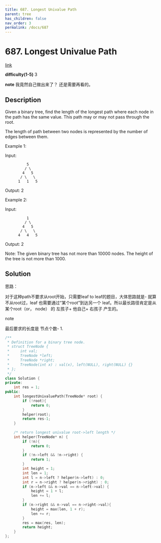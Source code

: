 ```yaml
---
title: 687. Longest Univalue Path
parent: tree
has_children: false
nav_order: 3
permalink: /docs/687
---
```

# 687. Longest Univalue Path
[link](https://leetcode.com/problems/longest-univalue-path/)

**difficulty(1-5)**
3

**note**
我竟然自己做出来了？ 还是需要再看的。

## Description
Given a binary tree, find the length of the longest path where each node in the path has the same value. This path may or may not pass through the root.

The length of path between two nodes is represented by the number of edges between them.

 

Example 1:

Input:

              5
             / \
            4   5
           / \   \
          1   1   5
Output: 2

 

Example 2:

Input:

              1
             / \
            4   5
           / \   \
          4   4   5
Output: 2

 

Note: The given binary tree has not more than 10000 nodes. The height of the tree is not more than 1000.

## Solution
思路：

对于这种path不要求从root开始，只需要leaf to leaf的题目，大体思路就是- 就算不从root过，leaf 也需要通过“某个root”到达另一个
leaf。所以最长路径肯定是从某个root（or， node） 的 左孩子+ 他自己+ 右孩子 产生的。

note

最后要求的长度是 节点个数- 1.

```c++
/**
 * Definition for a binary tree node.
 * struct TreeNode {
 *     int val;
 *     TreeNode *left;
 *     TreeNode *right;
 *     TreeNode(int x) : val(x), left(NULL), right(NULL) {}
 * };
 */
class Solution {
private: 
    int res = 1;
public:
    int longestUnivaluePath(TreeNode* root) {
        if (!root){
            return 0;
        }
        helper(root);
        return res-1;
    }
    
    /* return longest univalue root->left length */
    int helper(TreeNode* n) {
        if (!n){
            return 0;
        }
        if (!n->left && !n->right) {
            return 1;
        }
        int height = 1;
        int len = 1;
        int l = n->left ? helper(n->left) : 0;
        int r = n->right ? helper(n->right) : 0;
        if (n->left && n->val == n->left->val) {
            height = 1 + l;
            len += l;
        }
        if (n->right && n->val == n->right->val){
            height = max(len, 1 + r);
            len += r;
        }
        res = max(res, len);
        return height;
    }
};
```